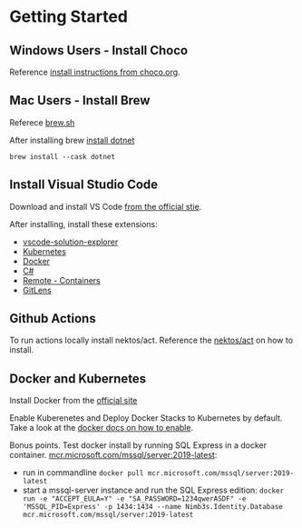 # Getting Started
## Windows Users - Install Choco
Reference [install instructions from choco.org](https://chocolatey.org/install).
## Mac Users - Install Brew
Referece [brew.sh](https://brew.sh/)

After installing brew [install dotnet](https://formulae.brew.sh/cask/dotnet)

```brew
brew install --cask dotnet
```

## Install Visual Studio Code
Download and install VS Code [from the official stie]((https://code.visualstudio.com/download)).

After installing, install these extensions:
- [vscode-solution-explorer](https://marketplace.visualstudio.com/items?itemName=fernandoescolar.vscode-solution-explorer)
- [Kubernetes](https://marketplace.visualstudio.com/items?itemName=ms-kubernetes-tools.vscode-kubernetes-tools)
- [Docker](https://marketplace.visualstudio.com/items?itemName=ms-azuretools.vscode-docker)
- [C#](https://marketplace.visualstudio.com/items?itemName=ms-dotnettools.csharp)
- [Remote - Containers](https://marketplace.visualstudio.com/items?itemName=ms-vscode-remote.remote-container)
- [GitLens](https://marketplace.visualstudio.com/items?itemName=eamodio.gitlens)

## Github Actions
To run actions locally install nektos/act. Reference the [nektos/act](https://github.com/nektos/act) on how to install.

## Docker and Kubernetes

Install Docker from the [official site](https://www.docker.com/products/docker-desktop)

Enable Kuberenetes and Deploy Docker Stacks to Kubernetes by default. Take a look at the [docker docs on how to enable](https://docs.docker.com/desktop/kubernetes/).

Bonus points. Test docker install by running SQL Express in a docker container. [mcr.microsoft.com/mssql/server:2019-latest](https://hub.docker.com/_/microsoft-mssql-server):
  - run in commandline `docker pull mcr.microsoft.com/mssql/server:2019-latest`
  - start a mssql-server instance and run the SQL Express edition: `docker run -e "ACCEPT_EULA=Y" -e "SA_PASSWORD=1234qwerASDF" -e 'MSSQL_PID=Express' -p 1434:1434 --name Nimb3s.Identity.Database mcr.microsoft.com/mssql/server:2019-latest`
